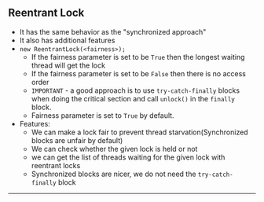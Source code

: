 ## Reentrant Lock
- It has the same behavior as the "synchronized approach"
- It also has additional features
- `new ReentrantLock(<fairness>);`
  - If the fairness parameter is set to be `True` then the longest waiting thread will get the lock
  - If the fairness parameter is set to be `False` then there is no access order
  - `IMPORTANT` - a good approach is to use `try-catch-finally` blocks when doing the critical section and call `unlock()` in the `finally` block.
  - Fairness parameter is set to `True` by default.
- Features: 
  - We can make a lock fair to prevent thread starvation(Synchronized blocks are unfair by default)
  - We can check whether the given lock is held or not
  - we can get the list of threads waiting for the given lock with reentrant locks
  - Synchronized blocks are nicer, we do not need the `try-catch-finally` block
---
